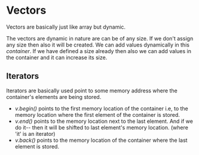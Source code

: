# Vectors

Vectors are basically just like array but dynamic.

The vectors are dynamic in nature are can be of any size. If we don't assign any size then also it will be created. We can add values dynamically in this *container*.
If we have defined a size already then also we can add values in the container and it can increase its size.

## Iterators

Iterators are basically used point to some memory address where the container's elements are being stored.

* *v.begin()* points to the first memory location of the container i.e, to the memory location where the first element of the container is stored.
* *v.end()* points to the memory location next to the last element. And if we do it-- then it will be shifted to last element's memory location. (where 'it' is an iterator)
* *v.back()* points to the memory location of the container where the last element is stored.